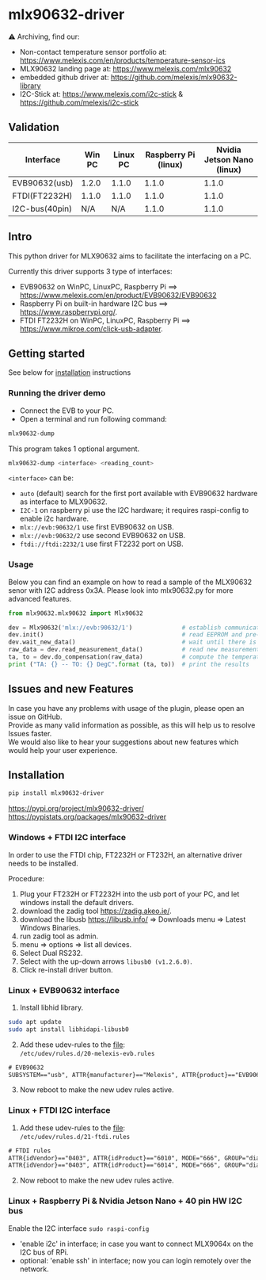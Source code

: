 # mlx90632-driver

⚠️ Archiving, find our:
- Non-contact temperature sensor portfolio at: https://www.melexis.com/en/products/temperature-sensor-ics
- MLX90632 landing page at: https://www.melexis.com/mlx90632
- embedded github driver at: https://github.com/melexis/mlx90632-library
- I2C-Stick at: https://www.melexis.com/i2c-stick & https://github.com/melexis/i2c-stick



## Validation

| Interface      | Win PC   | Linux PC      | Raspberry Pi (linux) | Nvidia Jetson Nano (linux) |
| -------------- | -------- | ------------- | -------------------- | -------------------------- |
| EVB90632(usb)  | 1.2.0    | 1.1.0         | 1.1.0                | 1.1.0                      |
| FTDI(FT2232H)  | 1.1.0    | 1.1.0         | 1.1.0                | 1.1.0                      |
| I2C-bus(40pin) | N/A      | N/A           | 1.1.0                | 1.1.0                      |

## Intro

This python driver for MLX90632 aims to facilitate the interfacing on a PC.

Currently this driver supports 3 type of interfaces:
- EVB90632 on WinPC, LinuxPC, Raspberry Pi ==> https://www.melexis.com/en/product/EVB90632/EVB90632
- Raspberry Pi on built-in hardware I2C bus ==> https://www.raspberrypi.org/.
- FTDI FT2232H on WinPC, LinuxPC, Raspberry Pi ==> https://www.mikroe.com/click-usb-adapter.

## Getting started

See below for [installation](#installation) instructions


### Running the driver demo

* Connect the EVB to your PC.  
* Open a terminal and run following command:  


```bash
mlx90632-dump
```

This program takes 1 optional argument.

```bash
mlx90632-dump <interface> <reading_count>
```

`<interface>` can be:
- `auto` (default) search for the first port available with EVB90632 hardware as interface to MLX90632.
- `I2C-1` on raspberry pi use the I2C hardware; it requires raspi-config to enable i2c hardware.
- `mlx://evb:90632/1` use first EVB90632 on USB.
- `mlx://evb:90632/2` use second EVB90632 on USB.
- `ftdi://ftdi:2232/1` use first FT2232 port on USB.

### Usage

Below you can find an example on how to read a sample of the MLX90632 senor with I2C address 0x3A. Please look into mlx90632.py for more advanced features.

```python
from mlx90632.mlx90632 import Mlx90632

dev = Mlx90632('mlx://evb:90632/1')              # establish communication between EVB90632 and PC
dev.init()                                       # read EEPROM and pre-compute calibration parameters.
dev.wait_new_data()                              # wait until there is new data.
raw_data = dev.read_measurement_data()           # read new measurement data.
ta, to = dev.do_compensation(raw_data)           # compute the temperature.
print ("TA: {} -- TO: {} DegC".format (ta, to))  # print the results
```

## Issues and new Features

In case you have any problems with usage of the plugin, please open an issue on GitHub.  
Provide as many valid information as possible, as this will help us to resolve Issues faster.  
We would also like to hear your suggestions about new features which would help your user experience.


## Installation

```bash
pip install mlx90632-driver
```

https://pypi.org/project/mlx90632-driver/  
https://pypistats.org/packages/mlx90632-driver  


### Windows + FTDI I2C interface

In order to use the FTDI chip, FT2232H or FT232H, an alternative driver needs to be installed.

Procedure:

1. Plug your FT232H or FT2232H into the usb port of your PC, and let windows install the default drivers.
1. download the zadig tool https://zadig.akeo.ie/.
1. download the libusb https://libusb.info/ => Downloads menu => Latest Windows Binaries.
1. run zadig tool as admin.
1. menu => options => list all devices.
1. Select Dual RS232.
1. Select with the up-down arrows `libusb0 (v1.2.6.0)`.
1. Click re-install driver button.


### Linux + EVB90632 interface

1. Install libhid library.

```bash
sudo apt update
sudo apt install libhidapi-libusb0
```
2. Add these udev-rules to the [file](udev_rules/20-melexis-evb.rules):  
`/etc/udev/rules.d/20-melexis-evb.rules`  

```txt
# EVB90632
SUBSYSTEM=="usb", ATTR{manufacturer}=="Melexis", ATTR{product}=="EVB90632", GROUP="plugdev", MODE="0666"
```
3. Now reboot to make the new udev rules active.


### Linux + FTDI I2C interface

1. Add these udev-rules to the [file](udev_rules/21-ftdi.rules):  
`/etc/udev/rules.d/21-ftdi.rules`  

```txt
# FTDI rules
ATTR{idVendor}=="0403", ATTR{idProduct}=="6010", MODE="666", GROUP="dialout"
ATTR{idVendor}=="0403", ATTR{idProduct}=="6014", MODE="666", GROUP="dialout"
```
2. Now reboot to make the new udev rules active.


### Linux + Raspberry Pi & Nvidia Jetson Nano + 40 pin HW I2C bus

Enable the I2C interface
`sudo raspi-config`

  - 'enable i2c' in interface; in case you want to connect MLX9064x on the I2C bus of RPi.
  - optional: 'enable ssh' in interface; now you can login remotely over the network.
